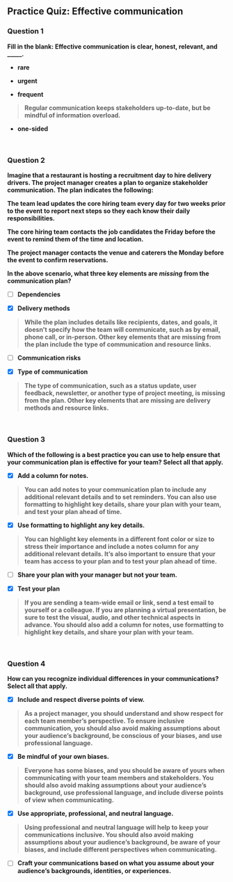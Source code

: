 ## Practice Quiz: Effective communication

<b>

### Question 1

Fill in the blank: Effective communication is clear, honest, relevant, and _____.

- rare


- urgent


- **frequent**

> Regular communication keeps stakeholders up-to-date, but be mindful of information overload.

- one-sided

<br>

### Question 2

Imagine that a restaurant is hosting a recruitment day to hire delivery drivers. The project manager creates a plan to organize stakeholder communication. The plan indicates the following:

The team lead updates the core hiring team every day for two weeks prior to the event to report next steps so they each know their daily responsibilities.

The core hiring team contacts the job candidates the Friday before the event to remind them of the time and location.

The project manager contacts the venue and caterers the Monday before the event to confirm reservations. 

In the above scenario, what three key elements are _missing_ from the communication plan?

+ [ ] Dependencies

+ [x] Delivery methods

> While the plan includes details like recipients, dates, and goals, it doesn’t specify how the team will communicate, such as by email, phone call, or in-person. Other key elements that are missing from the plan include the type of communication and resource links.

+ [ ] Communication risks

+ [x] Type of communication

> The type of communication, such as a status update, user feedback, newsletter, or another type of project meeting, is missing from the plan. Other key elements that are missing are delivery methods and resource links.

<br>

### Question 3

Which of the following is a best practice you can use to help ensure that your communication plan is effective for your team? Select all that apply. 

+ [x] Add a column for notes.

> You can add notes to your communication plan to include any additional relevant details and to set reminders. You can also use formatting to highlight key details, share your plan with your team, and test your plan ahead of time. 

+ [x] Use formatting to highlight any key details. 

> You can highlight key elements in a different font color or size to stress their importance and include a notes column for any additional relevant details. It’s also important to ensure that your team has access to your plan and to test your plan ahead of time.

+ [ ] Share your plan with your manager but not your team.

+ [x] Test your plan

> If you are sending a team-wide email or link, send a test email to yourself or a colleague. If you are planning a virtual presentation, be sure to test the visual, audio, and other technical aspects in advance. You should also add a column for notes, use formatting to highlight key details, and share your plan with your team.

<br>

### Question 4

How can you recognize individual differences in your communications? Select all that apply.

+ [x] Include and respect diverse points of view.

> As a project manager, you should understand and show respect for each team member’s perspective. To ensure inclusive communication, you should also avoid making assumptions about your audience’s background, be conscious of your biases, and use professional language. 

+ [x] Be mindful of your own biases.

> Everyone has some biases, and you should be aware of yours when communicating with your team members and stakeholders. You should also avoid making assumptions about your audience’s background, use professional language, and include diverse points of view when communicating. 

+ [x] Use appropriate, professional, and neutral language.

> Using professional and neutral language will help to keep your communications inclusive. You should also avoid making assumptions about your audience’s background, be aware of your biases, and include different perspectives when communicating. 

+ [ ] Craft your communications based on what you assume about your audience’s backgrounds, identities, or experiences.